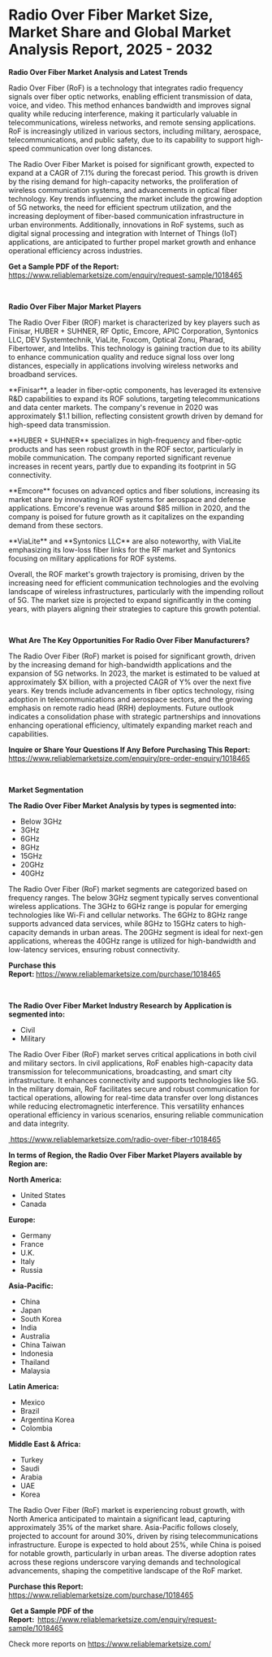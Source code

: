 <p><h1>Radio Over Fiber Market Size, Market Share and Global Market Analysis Report, 2025 - 2032</h1></p><p><strong>Radio Over Fiber Market Analysis and Latest Trends</strong></p>
<p><p>Radio Over Fiber (RoF) is a technology that integrates radio frequency signals over fiber optic networks, enabling efficient transmission of data, voice, and video. This method enhances bandwidth and improves signal quality while reducing interference, making it particularly valuable in telecommunications, wireless networks, and remote sensing applications. RoF is increasingly utilized in various sectors, including military, aerospace, telecommunications, and public safety, due to its capability to support high-speed communication over long distances.</p><p>The Radio Over Fiber Market is poised for significant growth, expected to expand at a CAGR of 7.1% during the forecast period. This growth is driven by the rising demand for high-capacity networks, the proliferation of wireless communication systems, and advancements in optical fiber technology. Key trends influencing the market include the growing adoption of 5G networks, the need for efficient spectrum utilization, and the increasing deployment of fiber-based communication infrastructure in urban environments. Additionally, innovations in RoF systems, such as digital signal processing and integration with Internet of Things (IoT) applications, are anticipated to further propel market growth and enhance operational efficiency across industries.</p></p>
<p><strong>Get a Sample PDF of the Report:&nbsp;</strong> <a href="https://www.reliablemarketsize.com/enquiry/request-sample/1018465?utm_campaign=3169&utm_medium=2&utm_source=Github&utm_content=ia&utm_term=06042025&utm_id=radio-over-fiber">https://www.reliablemarketsize.com/enquiry/request-sample/1018465</a></p>
<p>&nbsp;</p>
<p><strong>Radio Over Fiber Major Market Players</strong></p>
<p><p>The Radio Over Fiber (ROF) market is characterized by key players such as Finisar, HUBER + SUHNER, RF Optic, Emcore, APIC Corporation, Syntonics LLC, DEV Systemtechnik, ViaLite, Foxcom, Optical Zonu, Pharad, Fibertower, and Intelibs. This technology is gaining traction due to its ability to enhance communication quality and reduce signal loss over long distances, especially in applications involving wireless networks and broadband services.</p><p>**Finisar**, a leader in fiber-optic components, has leveraged its extensive R&D capabilities to expand its ROF solutions, targeting telecommunications and data center markets. The company's revenue in 2020 was approximately $1.1 billion, reflecting consistent growth driven by demand for high-speed data transmission.</p><p>**HUBER + SUHNER** specializes in high-frequency and fiber-optic products and has seen robust growth in the ROF sector, particularly in mobile communication. The company reported significant revenue increases in recent years, partly due to expanding its footprint in 5G connectivity.</p><p>**Emcore** focuses on advanced optics and fiber solutions, increasing its market share by innovating in ROF systems for aerospace and defense applications. Emcore's revenue was around $85 million in 2020, and the company is poised for future growth as it capitalizes on the expanding demand from these sectors.</p><p>**ViaLite** and **Syntonics LLC** are also noteworthy, with ViaLite emphasizing its low-loss fiber links for the RF market and Syntonics focusing on military applications for ROF systems.</p><p>Overall, the ROF market's growth trajectory is promising, driven by the increasing need for efficient communication technologies and the evolving landscape of wireless infrastructures, particularly with the impending rollout of 5G. The market size is projected to expand significantly in the coming years, with players aligning their strategies to capture this growth potential.</p></p>
<p>&nbsp;</p>
<p><strong>What Are The Key Opportunities For Radio Over Fiber Manufacturers?</strong></p>
<p><p>The Radio Over Fiber (RoF) market is poised for significant growth, driven by the increasing demand for high-bandwidth applications and the expansion of 5G networks. In 2023, the market is estimated to be valued at approximately $X billion, with a projected CAGR of Y% over the next five years. Key trends include advancements in fiber optics technology, rising adoption in telecommunications and aerospace sectors, and the growing emphasis on remote radio head (RRH) deployments. Future outlook indicates a consolidation phase with strategic partnerships and innovations enhancing operational efficiency, ultimately expanding market reach and capabilities.</p></p>
<p><strong>Inquire or Share Your Questions If Any Before Purchasing This Report:</strong> <a href="https://www.reliablemarketsize.com/enquiry/pre-order-enquiry/1018465?utm_campaign=3169&utm_medium=2&utm_source=Github&utm_content=ia&utm_term=06042025&utm_id=radio-over-fiber">https://www.reliablemarketsize.com/enquiry/pre-order-enquiry/1018465</a></p>
<p>&nbsp;</p>
<p><strong>Market Segmentation</strong></p>
<p><strong>The Radio Over Fiber Market Analysis by types is segmented into:</strong></p>
<p><ul><li>Below 3GHz</li><li>3GHz</li><li>6GHz</li><li>8GHz</li><li>15GHz</li><li>20GHz</li><li>40GHz</li></ul></p>
<p><p>The Radio Over Fiber (RoF) market segments are categorized based on frequency ranges. The below 3GHz segment typically serves conventional wireless applications. The 3GHz to 6GHz range is popular for emerging technologies like Wi-Fi and cellular networks. The 6GHz to 8GHz range supports advanced data services, while 8GHz to 15GHz caters to high-capacity demands in urban areas. The 20GHz segment is ideal for next-gen applications, whereas the 40GHz range is utilized for high-bandwidth and low-latency services, ensuring robust connectivity.</p></p>
<p><strong>Purchase this Report:&nbsp;</strong><a href="https://www.reliablemarketsize.com/purchase/1018465?utm_campaign=3169&utm_medium=2&utm_source=Github&utm_content=ia&utm_term=06042025&utm_id=radio-over-fiber">https://www.reliablemarketsize.com/purchase/1018465</a></p>
<p>&nbsp;</p>
<p><strong>The Radio Over Fiber Market Industry Research by Application is segmented into:</strong></p>
<p><ul><li>Civil</li><li>Military</li></ul></p>
<p><p>The Radio Over Fiber (RoF) market serves critical applications in both civil and military sectors. In civil applications, RoF enables high-capacity data transmission for telecommunications, broadcasting, and smart city infrastructure. It enhances connectivity and supports technologies like 5G. In the military domain, RoF facilitates secure and robust communication for tactical operations, allowing for real-time data transfer over long distances while reducing electromagnetic interference. This versatility enhances operational efficiency in various scenarios, ensuring reliable communication and data integrity.</p></p>
<p><a href="https://www.reliablemarketsize.com/radio-over-fiber-r1018465?utm_campaign=3169&utm_medium=2&utm_source=Github&utm_content=ia&utm_term=06042025&utm_id=radio-over-fiber">&nbsp;https://www.reliablemarketsize.com/radio-over-fiber-r1018465</a></p>
<p><strong>In terms of Region, the Radio Over Fiber Market Players available by Region are:</strong></p>
<p>
    <p> <strong> North America: </strong>
        <ul>
            <li>United States</li>
            <li>Canada</li>
        </ul>
        </p> 
    <p> <strong> Europe: </strong>
        <ul>
            <li>Germany</li>
            <li>France</li>
            <li>U.K.</li>
            <li>Italy</li>
            <li>Russia</li>
        </ul>
        </p> 
    <p> <strong> Asia-Pacific: </strong>
        <ul>
            <li>China</li>
            <li>Japan</li>
            <li>South Korea</li>
            <li>India</li>
            <li>Australia</li>
            <li>China Taiwan</li>
            <li>Indonesia</li>
            <li>Thailand</li>
            <li>Malaysia</li>
        </ul>
        </p> 
    <p> <strong> Latin America: </strong>
        <ul>
            <li>Mexico</li>
            <li>Brazil</li>
            <li>Argentina Korea</li>
            <li>Colombia</li>
        </ul>
        </p> 
    <p> <strong> Middle East & Africa: </strong>
        <ul>
            <li>Turkey</li>
            <li>Saudi</li>
            <li>Arabia</li>
            <li>UAE</li>
            <li>Korea</li>
        </ul>
    </p>
    </p>
<p><p>The Radio Over Fiber (RoF) market is experiencing robust growth, with North America anticipated to maintain a significant lead, capturing approximately 35% of the market share. Asia-Pacific follows closely, projected to account for around 30%, driven by rising telecommunications infrastructure. Europe is expected to hold about 25%, while China is poised for notable growth, particularly in urban areas. The diverse adoption rates across these regions underscore varying demands and technological advancements, shaping the competitive landscape of the RoF market.</p></p>
<p><strong>Purchase this Report: </strong><a href="https://www.reliablemarketsize.com/purchase/1018465?utm_campaign=3169&utm_medium=2&utm_source=Github&utm_content=ia&utm_term=06042025&utm_id=radio-over-fiber">https://www.reliablemarketsize.com/purchase/1018465</a></p>
<p>&nbsp;<strong>Get a Sample PDF of the Report:&nbsp;&nbsp;</strong><a href="https://www.reliablemarketsize.com/enquiry/request-sample/1018465?utm_campaign=3169&utm_medium=2&utm_source=Github&utm_content=ia&utm_term=06042025&utm_id=radio-over-fiber">https://www.reliablemarketsize.com/enquiry/request-sample/1018465</a></p>
<p><strong></strong></p>
<p>Check more reports on <a href="https://www.reliablemarketsize.com/?utm_campaign=3169&utm_medium=2&utm_source=Github&utm_content=ia&utm_term=06042025&utm_id=radio-over-fiber">https://www.reliablemarketsize.com/</a></p>